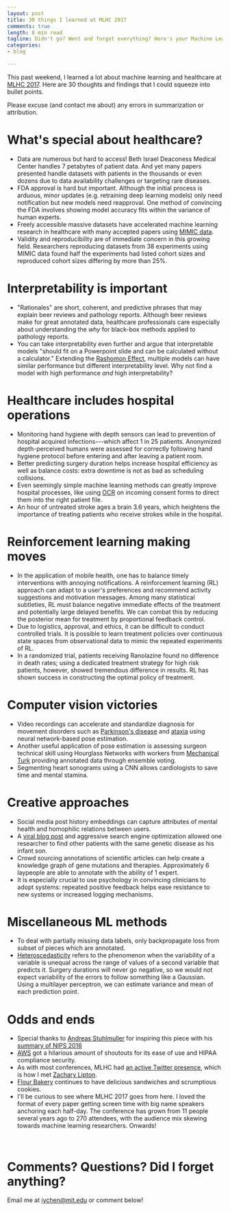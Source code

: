 ```yaml
---
layout: post
title: 30 things I learned at MLHC 2017
comments: true
length: 8 min read
tagline: Didn't go? Went and forgot everything? Here's your Machine Learning for Healthcare 2017 recap.
categories:
- blog

---
```

This past weekend, I learned a lot about machine learning and healthcare at [MLHC 2017](http://mucmd.org/). Here are 30 thoughts and findings that I could squeeze into bullet points.

Please excuse (and contact me about) any errors in summarization or attribution.

# What's special about healthcare?
 - Data are numerous but hard to access! Beth Israel Deaconess Medical Center handles 7 petabytes of patient data. And yet many papers presented handle datasets with patients in the thousands or even dozens due to data availability challenges or targeting rare diseases. <a href="http://geekdoctor.blogspot.com/"><i class="fa fa-user"></i></a>
 - FDA approval is hard but important. Although the initial process is arduous, minor updates (e.g. retraining deep learning models) only need notification but new models need reapproval. One method of convincing the FDA involves showing model accuracy fits within the variance of human experts. <a href="https://www.linkedin.com/in/daniel-golden-7b881859/"><i class="fa fa-user"></i></a>
 - Freely accessible massive datasets have accelerated machine learning research in healthcare with many accepted papers using [MIMIC data](https://mimic.physionet.org/). <a href="http://mucmd.org/CameraReadySubmissions/65%5CCameraReadySubmission%5Cclinical-intervention-prediction%20(4).pdf"><i class="fa fa-user"></i></a> <a href="
 http://mucmd.org/CameraReadySubmissions/34%5CCameraReadySubmission%5Ccontinuous-state-space%20_FINAL.pdf"><i class="fa fa-user"></i></a>
 - Validity and reproducibility are of immediate concern in this growing field. Researchers reproducing datasets from 38 experiments using MIMIC data found half the experiments had listed cohort sizes and reproduced cohort sizes differing by more than 25%. <a href="http://mucmd.org/CameraReadySubmissions/77_reproducibility-critical-care.pdf"><i class="fa fa-user"></i></a>

<!--more-->

# Interpretability is important
 
 - "Rationales" are short, coherent, and predictive phrases that may explain beer reviews and pathology reports. Although beer reviews make for great annotated data, healthcare professionals care especially about understanding the *why* for black-box methods applied to pathology reports. <a href="http://people.csail.mit.edu/regina/"><i class="fa fa-user"></i></a>
 - You can take interpretability even further and argue that interpretable models "should fit on a Powerpoint slide and can be calculated without a calculator." Extending the [Rashomon Effect](https://en.wikipedia.org/wiki/Rashomon_effect), multiple models can have similar performance but different interpretability level. Why not find a model with high performance *and* high interpretability? <a href="https://users.cs.duke.edu/~cynthia/"><i class="fa fa-user"></i></a>


# Healthcare includes hospital operations

 - Monitoring hand hygiene with depth sensors can lead to prevention of hospital acquired infections---which affect 1 in 25 patients. Anonymized depth-perceived humans were assessed for correctly following hand hygiene protocol before entering and after leaving a patient room. <a href="http://mucmd.org/CameraReadySubmissions/23%5CCameraReadySubmission%5C0023.pdf"><i class="fa fa-user"></i></a>
 - Better predicting surgery duration helps increase hospital efficiency as well as balance costs: extra downtime is not as bad as scheduling collisions. <a href="http://mucmd.org/CameraReadySubmissions/26%5CCameraReadySubmission%5Ccamera-ready-predicting(3).pdf"><i class="fa fa-user"></i></a>
 - Even seemingly simple machine learning methods can greatly improve hospital processes, like using [OCR](https://en.wikipedia.org/wiki/Optical_character_recognition) on incoming consent forms to direct them into the right patient file. <a href="http://geekdoctor.blogspot.com/"><i class="fa fa-user"></i></a>
 - An hour of untreated stroke ages a brain 3.6 years, which heightens the importance of treating patients who receive strokes while in the hospital. <a href="http://www.nyp.org/physician/parks"><i class="fa fa-user"></i></a>


# Reinforcement learning making moves

- In the application of mobile health, one has to balance timely interventions with annoying notifications. A reinforcement learning (RL) approach can adapt to a user's preferences and recommend activity suggestions and motivation messages. Among many statistical subtleties, RL must balance negative immediate effects of the treatment and potentially large delayed benefits. We can combat this by reducing the posterior mean for treatment by proportional feedback control. <a href="https://dl.dropboxusercontent.com/u/16868661/index.html"><i class="fa fa-user"></i></a>
- Due to logistics, approval, and ethics, it can be difficult to conduct controlled trials. It is possible to learn treatment policies over continuous state spaces from observational data to mimic the repeated experiments of RL. <a href="https://arxiv.org/pdf/1705.08422.pdf"><i class="fa fa-user"></i></a>
- In a randomized trial, patients receiving Ranolazine found no difference in death rates; using a dedicated treatment strategy for high risk patients, however, showed tremendous difference in results. RL has shown success in constructing the optimal policy of treatment. <a href="http://imes.mit.edu/people/faculty/stultz-collin/"><i class="fa fa-user"></i></a>



# Computer vision victories

- Video recordings can accelerate and standardize diagnosis for movement disorders such as [Parkinson's disease](http://www.mayoclinic.org/diseases-conditions/parkinsons-disease/basics/definition/con-20028488) and [ataxia](http://www.mayoclinic.org/diseases-conditions/ataxia/home/ovc-20311863) using neural network-based pose estimation. <a href="http://mucmd.org/CameraReadySubmissions/46%5CCameraReadySubmission%5Cmain.pdf"><i class="fa fa-user"></i></a> 
- Another useful application of pose estimation is assessing surgeon technical skill using Hourglass Networks with workers from [Mechanical Turk](https://www.mturk.com/mturk/welcome) providing annotated data through ensemble voting. <a href="http://mucmd.org/CameraReadySubmissions/25%5CCameraReadySubmission%5Csample.pdf"><i class="fa fa-user"></i></a> 
- Segmenting heart sonograms using a CNN allows cardiologists to save time and mental stamina. <a href="https://www.linkedin.com/in/daniel-golden-7b881859/"><i class="fa fa-user"></i></a>

# Creative approaches

 - Social media post history embeddings can capture attributes of mental health and homophilic relations between users. <a href="
 http://mucmd.org/CameraReadySubmissions/63%5CCameraReadySubmission%5Cmlhc_2017.pdf"><i class="fa fa-user"></i></a>
 - A [viral blog post](http://matt.might.net/articles/my-sons-killer/) and aggressive search engine optimization allowed one researcher to find other patients with the same genetic disease as his infant son. <a href="matt.might.net"><i class="fa fa-user"></i></a>
- Crowd sourcing annotations of scientific articles can help create a knowledge graph of gene mutations and therapies. Approximately 6 laypeople are able to annotate with the ability of 1 expert. <a href="http://matt.might.net/"><i class="fa fa-user"></i></a>
- It is especially crucial to use psychology in convincing clinicians to adopt systems: repeated positive feedback helps ease resistance to new systems or increased logging mechanisms. <a href="http://www.nyp.org/physician/parks"><i class="fa fa-user"></i></a>

# Miscellaneous ML methods

 - To deal with partially missing data labels, only backpropagate loss from subset of pieces which are annotated. <a href="https://www.linkedin.com/in/daniel-golden-7b881859/"><i class="fa fa-user"></i></a>
 - [Heteroscedasticity](https://en.wikipedia.org/wiki/Heteroscedasticity) refers to the phenomenon when the variability of a variable is unequal across the range of values of a second variable that predicts it. Surgery durations will never go negative, so we would not expect variability of the errors to follow something like a Gaussian. Using a multilayer perceptron, we can estimate variance and mean of each prediction point. <a href="http://mucmd.org/CameraReadySubmissions/26%5CCameraReadySubmission%5Ccamera-ready-predicting(3).pdf"><i class="fa fa-user"></i></a>


# Odds and ends

 - Special thanks to [Andreas Stuhlmuller](https://stuhlmueller.org/) for inspiring this piece with his [summary of NIPS 2016](https://blog.ought.com/nips-2016-875bb8fadb8c)
 - [AWS](aws.amazon.com) got a hilarious amount of shoutouts for its ease of use and HIPAA compliance security. <a href="http://geekdoctor.blogspot.com/"><i class="fa fa-user"></i></a> <a href="https://www.linkedin.com/in/daniel-golden-7b881859/"><i class="fa fa-user"></i></a>
 - As with most conferences, MLHC had [an active Twitter presence](https://twitter.com/hashtag/MLHC2017), which is how I met [Zachary Lipton](http://zacklipton.com/).
 - [Flour Bakery](http://flourbakery.com/) continues to have delicious sandwiches and scrumptious cookies.
 - I'll be curious to see where MLHC 2017 goes from here. I loved the format of every paper getting screen time with big name speakers anchoring each half-day. The conference has grown from 11 people several years ago to 270 attendees, with the audience mix skewing towards machine learning researchers. Onwards!

<br>

# Comments? Questions? Did I forget anything?
Email me at iychen@mit.edu or comment below!